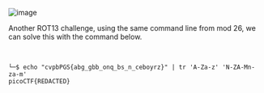 ![image](https://github.com/jowp-code/ctf/assets/121969489/788cea06-e562-48bb-971c-8dc5d9e328ba)
<br>
<p>Another ROT13 challenge, using the same command line from mod 26, we can solve this with the command below.</p>
<br>

```shell
└─$ echo "cvpbPGS{abg_gbb_onq_bs_n_ceboyrz}" | tr 'A-Za-z' 'N-ZA-Mn-za-m'
picoCTF{REDACTED}
```
<br>
